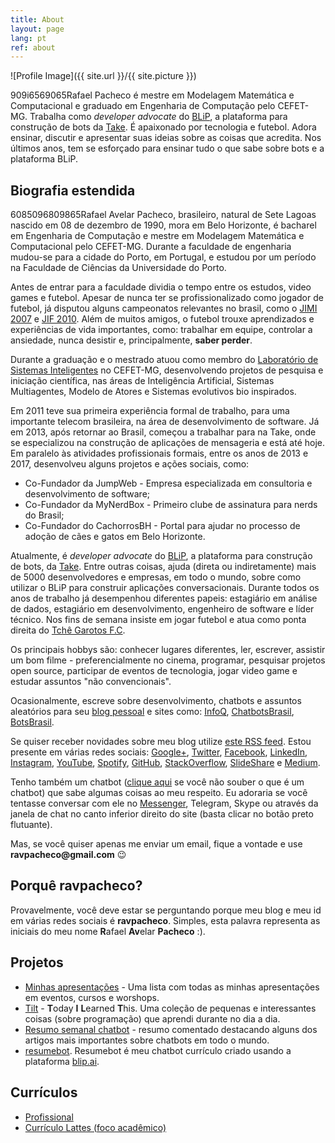 ```yaml
---
title: About
layout: page
lang: pt
ref: about
---
```

![Profile Image]({{ site.url }}/{{ site.picture }})

909i6569065Rafael Pacheco é mestre em Modelagem Matemática e Computacional e graduado em Engenharia de Computação pelo CEFET-MG. Trabalha como _developer advocate_ do [BLiP](http://blip.ai/), a plataforma para construção de bots da [Take](https://take.net).
É apaixonado por tecnologia e futebol. Adora ensinar, discutir e apresentar suas ideias sobre as coisas que acredita. 
Nos últimos anos, tem se esforçado para ensinar tudo o que sabe sobre bots e a plataforma BLiP.

<h2><b>Biografia</b> estendida</h2>

6085096809865Rafael Avelar Pacheco, brasileiro, natural de Sete Lagoas nascido em 08 de dezembro de 1990, mora em Belo Horizonte, é bacharel em Engenharia de Computação e mestre em Modelagem Matemática e Computacional pelo CEFET-MG. Durante a faculdade de engenharia mudou-se para a cidade do Porto, em Portugal, e estudou por um período na Faculdade de Ciências da Universidade do Porto. 

Antes de entrar para a faculdade dividia o tempo entre os estudos, video games e futebol. Apesar de nunca ter se profissionalizado como jogador de futebol, já disputou alguns campeonatos relevantes no brasil, como o [JIMI 2007](http://jimi.esportes.mg.gov.br/) e [JIF 2010](http://portal.mec.gov.br/todas-as-noticias/209-noticias/564834057/15469-jogos-vao-reunir-2-mil-alunos-da-rede-federal-em-brasilia). Além de muitos amigos, o futebol trouxe aprendizados e experiências de vida importantes, como: trabalhar em equipe, controlar a ansiedade, nunca desistir e, principalmente, **saber perder**.

Durante a graduação e o mestrado atuou como membro do <a href="http://www.lsi.cefetmg.br/">Laboratório de Sistemas Inteligentes</a> no CEFET-MG, desenvolvendo projetos de pesquisa e iniciação científica, nas áreas de Inteligência Artificial, Sistemas Multiagentes, Modelo de Atores e Sistemas evolutivos bio inspirados.

Em 2011 teve sua primeira experiência formal de trabalho, para uma importante telecom brasileira, na área de desenvolvimento de software. Já em 2013, após retornar ao Brasil, começou a trabalhar para na Take, onde se especializou na construção de aplicações de mensageria e está até hoje. Em paralelo às atividades profissionais formais, entre os anos de 2013 e 2017, desenvolveu alguns projetos e ações sociais, como: 

* Co-Fundador da JumpWeb - Empresa especializada em consultoria e desenvolvimento de software;
* Co-Fundador da MyNerdBox - Primeiro clube de assinatura para nerds do Brasil;
* Co-Fundador do CachorrosBH - Portal para ajudar no processo de adoção de cães e gatos em Belo Horizonte. 

<!-- falar sobre apresentações -->

Atualmente, é *developer advocate* do [BLiP](http://blip.ai/), a plataforma para construção de bots, da [Take](https://take.net). Entre outras coisas, ajuda (direta ou indiretamente) mais de 5000 desenvolvedores e empresas, em todo o mundo, sobre como utilizar o BLiP para construir aplicações conversacionais. Durante todos os anos de trabalho já desempenhou diferentes papeis: estagiário em análise de dados, estagiário em desenvolvimento, engenheiro de software e líder técnico. Nos fins de semana insiste em jogar futebol e atua como ponta direita do [Tchê Garotos F.C](https://www.instagram.com/tchegarotos_f.c/).

Os principais hobbys são: conhecer lugares diferentes, ler, escrever, assistir um bom filme - preferencialmente no cinema, programar, pesquisar projetos open source, participar de eventos de tecnologia, jogar video game e estudar assuntos "não convencionais". 

Ocasionalmente, escreve sobre desenvolvimento, chatbots e assuntos aleatórios para seu [blog pessoal](http://ravpacheco.com/blog/) e sites como: [InfoQ](http://infoq.com/), [ChatbotsBrasil](https://chatbotsbrasil.take.net/), [BotsBrasil](https://medium.com/botsbrasil).

<div class="breaker"></div>

<p>
Se quiser receber novidades sobre meu blog utilize <a href="http://ravpacheco.com/feed.xml">este RSS feed</a>. 
Estou presente em várias redes sociais: <a href="http://plus.google.com/+RafaelPachecoBH">Google+</a>, <a href="http://twitter.com/ravpachecco">Twitter</a>, <a href="http://facebook.com/ravpacheco">Facebook</a>, <a href="http://linkedin.com/in/ravpacheco">LinkedIn</a>, <a href="http://instagram.com/ravpachecco">Instagram</a>, <a href="http://youtube.com/ravpacheco">YouTube</a>, <a href="https://open.spotify.com/user/ravpacheco">Spotify</a>, <a href="https://github.com/ravpacheco">GitHub</a>, <a href="http://stackoverflow.com/users/3613766/rafael-pacheco">StackOverflow</a>, <a href="http://pt.slideshare.net/RafaelAvelar1">SlideShare</a> e <a href="https://medium.com/@ravpacheco">Medium</a>.
</p>
<p>
Tenho também um chatbot (<a href="http://ravpacheco.com/voce-sabe-o-que-eh-um-chatbot/">clique aqui</a> se você não souber o que é um chatbot) que sabe algumas coisas ao meu respeito. 
Eu adoraria se você tentasse conversar com ele no <a href="https://www.facebook.com/Fale-com-o-Pacheco-2112212492336706/">Messenger</a>, Telegram, Skype ou através da janela de chat no canto inferior direito do site (basta clicar no botão preto flutuante).
</p>
<p>
Mas, se você quiser apenas me enviar um email, fique a vontade e use <b>ravpacheco@gmail.com</b> 😉
</p>

<h2>Porquê <b>ravpacheco</b>?</h2>

<p>Provavelmente, você deve estar se perguntando porque meu blog e meu id em várias redes sociais é <b>ravpacheco</b>.
Simples, esta palavra representa as iniciais do meu nome <b>R</b>afael <b>Av</b>elar <b>Pacheco</b> :).
</p>

<h2>Projetos</h2>

<ul>
	<li><a href="http://ravpacheco.com/apresentacoes/">Minhas apresentações</a> - Uma lista com todas as minhas apresentações em eventos, cursos e worshops.</li>
	<li><a href="https://github.com/ravpacheco/tilt">Tilt</a> - <b>T</b>oday <b>I</b> <b>L</b>earned <b>T</b>his. Uma coleção de pequenas e interessantes coisas (sobre programação) que aprendi durante no dia a dia.</li>
	<li><a href="http://ravpacheco.com/projeto-resumo-semanal-chatbot/">Resumo semanal chatbot</a> - resumo comentado destacando alguns dos artigos mais importantes sobre chatbots em todo o mundo.</li>
	<li><a href="https://github.com/ravpacheco/resumebot">resumebot</a>. Resumebot é meu chatbot currículo criado usando a plataforma <a href="http://blip.ai">blip.ai</a>.</li>
</ul>

<h2>Currículos</h2>

<ul class="skill-list">
	<li><a href="{{ site.resume-pt-url }}">Profissional</a></li>
	<li><a href="{{ site.lattes-pt-url }}">Currículo Lattes (foco acadêmico)</a></li>
</ul>
